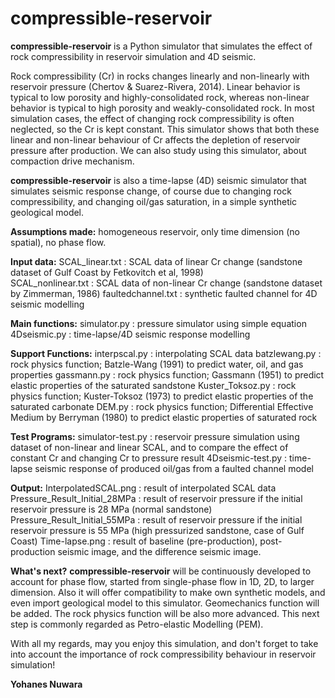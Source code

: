 # compressible-reservoir

**compressible-reservoir** is a Python simulator that simulates the effect of rock compressibility in reservoir simulation and 4D seismic. 

Rock compressibility (Cr) in rocks changes linearly and non-linearly with reservoir pressure (Chertov & Suarez-Rivera, 2014). Linear behavior is typical to low porosity and highly-consolidated rock, whereas non-linear behavior is typical to high porosity and weakly-consolidated rock. In most simulation cases, the effect of changing rock compressibility is often neglected, so the Cr is kept constant. This simulator shows that both these linear and non-linear behaviour of Cr affects the depletion of reservoir pressure after production. We can also study using this simulator, about compaction drive mechanism.

**compressible-reservoir** is also a time-lapse (4D) seismic simulator that simulates seismic response change, of course due to changing rock compressibility, and changing oil/gas saturation, in a simple synthetic geological model. 

**Assumptions made:** homogeneous reservoir, only time dimension (no spatial), no phase flow.  

**Input data:**
SCAL_linear.txt     : SCAL data of linear Cr change (sandstone dataset of Gulf Coast by Fetkovitch et al, 1998) <br/>
SCAL_nonlinear.txt  : SCAL data of non-linear Cr change (sandstone dataset by Zimmerman, 1986)
faultedchannel.txt  : synthetic faulted channel for 4D seismic modelling

**Main functions:**
simulator.py        : pressure simulator using simple equation
4Dseismic.py        : time-lapse/4D seismic response modelling

**Support Functions:**
interpscal.py       : interpolating SCAL data
batzlewang.py       : rock physics function; Batzle-Wang (1991) to predict water, oil, and gas properties 
gassmann.py         : rock physics function; Gassmann (1951) to predict elastic properties of the saturated sandstone
Kuster_Toksoz.py    : rock physics function; Kuster-Toksoz (1973) to predict elastic properties of the saturated carbonate
DEM.py              : rock physics function; Differential Effective Medium by Berryman (1980) to predict elastic properties of saturated rock

**Test Programs:**
simulator-test.py   : reservoir pressure simulation using dataset of non-linear and linear SCAL, and to compare the effect of constant Cr and changing Cr to pressure result
4Dseismic-test.py   : time-lapse seismic response of produced oil/gas from a faulted channel model

**Output:**
InterpolatedSCAL.png          : result of interpolated SCAL data
Pressure_Result_Initial_28MPa : result of reservoir pressure if the initial reservoir pressure is 28 MPa (normal sandstone)
Pressure_Result_Initial_55MPa : result of reservoir pressure if the initial reservoir pressure is 55 MPa (high pressurized sandstone, case of Gulf Coast)
Time-lapse.png                : result of baseline (pre-production), post-production seismic image, and the difference seismic image. 

**What's next?**
**compressible-reservoir** will be continuously developed to account for phase flow, started from single-phase flow in 1D, 2D, to larger dimension. Also it will offer compatibility to make own synthetic models, and even import geological model to this simulator. Geomechanics function will be added. The rock physics function will be also more advanced. This next step is commonly regarded as Petro-elastic Modelling (PEM). 

With all my regards, may you enjoy this simulation, and don't forget to take into account the importance of rock compressibility behaviour in reservoir simulation!

**Yohanes Nuwara**

